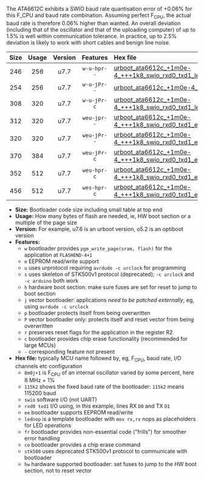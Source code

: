 The ATA6612C exhibits a SWIO baud rate quantisation error of +0.06% for this F_CPU and baud rate combination. Assuming perfect F<sub>CPU</sub>, the actual baud rate is therefore 0.06% higher than wanted. An overall deviation (including that of the oscillator and that of the uploading computer) of up to 1.5% is well within communication tolerance. In practice, up to 2.5% deviation is likely to work with short cables and benign line noise.

|Size|Usage|Version|Features|Hex file|
|:-:|:-:|:-:|:-:|:--|
|246|256|u7.7|`w-u-hpr--`|[urboot_ata6612c_+1m0e-4_+++1k8_swio_rxd0_txd1_lednop_hw.hex](https://raw.githubusercontent.com/stefanrueger/urboot.hex/main/mcus/ata6612c/internal_oscillator/fcpu_+1m0e-4/br_+++1k8/urboot_ata6612c_+1m0e-4_+++1k8_swio_rxd0_txd1_lednop_hw.hex)|
|254|256|u7.7|`w-u-jPr--`|[urboot_ata6612c_+1m0e-4_+++1k8_swio_rxd0_txd1.hex](https://raw.githubusercontent.com/stefanrueger/urboot.hex/main/mcus/ata6612c/internal_oscillator/fcpu_+1m0e-4/br_+++1k8/urboot_ata6612c_+1m0e-4_+++1k8_swio_rxd0_txd1.hex)|
|308|320|u7.7|`w-u-jPr-c`|[urboot_ata6612c_+1m0e-4_+++1k8_swio_rxd0_txd1_lednop_fr_ce.hex](https://raw.githubusercontent.com/stefanrueger/urboot.hex/main/mcus/ata6612c/internal_oscillator/fcpu_+1m0e-4/br_+++1k8/urboot_ata6612c_+1m0e-4_+++1k8_swio_rxd0_txd1_lednop_fr_ce.hex)|
|312|320|u7.7|`weu-jpr--`|[urboot_ata6612c_+1m0e-4_+++1k8_swio_rxd0_txd1_ee_lednop.hex](https://raw.githubusercontent.com/stefanrueger/urboot.hex/main/mcus/ata6612c/internal_oscillator/fcpu_+1m0e-4/br_+++1k8/urboot_ata6612c_+1m0e-4_+++1k8_swio_rxd0_txd1_ee_lednop.hex)|
|320|320|u7.7|`weu-jPr--`|[urboot_ata6612c_+1m0e-4_+++1k8_swio_rxd0_txd1_ee.hex](https://raw.githubusercontent.com/stefanrueger/urboot.hex/main/mcus/ata6612c/internal_oscillator/fcpu_+1m0e-4/br_+++1k8/urboot_ata6612c_+1m0e-4_+++1k8_swio_rxd0_txd1_ee.hex)|
|370|384|u7.7|`weu-jPr-c`|[urboot_ata6612c_+1m0e-4_+++1k8_swio_rxd0_txd1_ee_lednop_fr_ce.hex](https://raw.githubusercontent.com/stefanrueger/urboot.hex/main/mcus/ata6612c/internal_oscillator/fcpu_+1m0e-4/br_+++1k8/urboot_ata6612c_+1m0e-4_+++1k8_swio_rxd0_txd1_ee_lednop_fr_ce.hex)|
|352|512|u7.7|`weu-hpr-c`|[urboot_ata6612c_+1m0e-4_+++1k8_swio_rxd0_txd1_ee_lednop_fr_ce_hw.hex](https://raw.githubusercontent.com/stefanrueger/urboot.hex/main/mcus/ata6612c/internal_oscillator/fcpu_+1m0e-4/br_+++1k8/urboot_ata6612c_+1m0e-4_+++1k8_swio_rxd0_txd1_ee_lednop_fr_ce_hw.hex)|
|456|512|u7.7|`wes-hpr-c`|[urboot_ata6612c_+1m0e-4_+++1k8_swio_rxd0_txd1_ee_lednop_fr_ce_stk500_hw.hex](https://raw.githubusercontent.com/stefanrueger/urboot.hex/main/mcus/ata6612c/internal_oscillator/fcpu_+1m0e-4/br_+++1k8/urboot_ata6612c_+1m0e-4_+++1k8_swio_rxd0_txd1_ee_lednop_fr_ce_stk500_hw.hex)|

- **Size:** Bootloader code size including small table at top end
- **Usage:** How many bytes of flash are needed, ie, HW boot section or a multiple of the page size
- **Version:** For example, u7.6 is an urboot version, o5.2 is an optiboot version
- **Features:**
  + `w` bootloader provides `pgm_write_page(sram, flash)` for the application at `FLASHEND-4+1`
  + `e` EEPROM read/write support
  + `u` uses urprotocol requiring `avrdude -c urclock` for programming
  + `s` uses skeleton of STK500v1 protocol (deprecated); `-c urclock` and `-c arduino` both work
  + `h` hardware boot section: make sure fuses are set for reset to jump to boot section
  + `j` vector bootloader: applications *need to be patched externally*, eg, using `avrdude -c urclock`
  + `p` bootloader protects itself from being overwritten
  + `P` vector bootloader only: protects itself and reset vector from being overwritten
  + `r` preserves reset flags for the application in the register R2
  + `c` bootloader provides chip erase functionality (recommended for large MCUs)
  + `-` corresponding feature not present
- **Hex file:** typically MCU name followed by, eg, F<sub>CPU</sub>, baud rate, I/O channels etc configuration
  + `8m0j+1` is F<sub>CPU</sub> of an internal oscillator varied by some percent, here 8 MHz + 1%
  + `115k2` shows the fixed baud rate of the bootloader: `115k2` means 115200 baud
  + `swio` software I/O (not UART)
  + `rxd0 txd1` I/O using, in this example, lines RX `D0` and TX `D1`
  + `ee` bootloader supports EEPROM read/write
  + `lednop` is a template bootloader with `mov rx,rx` nops as placeholders for LED operations
  + `fr` bootloader provides non-essential code ("frills") for smoother error handling
  + `ce` bootloader provides a chip erase command
  + `stk500` uses deprecated STK500v1 protocol to communicate with bootloader
  + `hw` hardware supported bootloader: set fuses to jump to the HW boot section, not to reset vector
